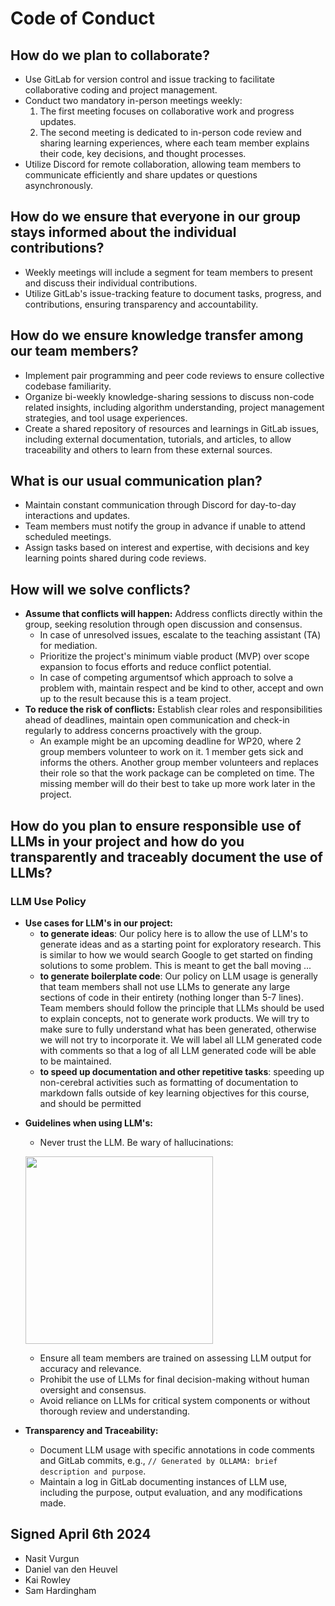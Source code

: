# Code of Conduct

## How do we plan to collaborate?

*   Use GitLab for version control and issue tracking to facilitate collaborative coding and project management.
*   Conduct two mandatory in-person meetings weekly:
    1.  The first meeting focuses on collaborative work and progress updates.
    2.  The second meeting is dedicated to in-person code review and sharing learning experiences, where each team member explains their code, key decisions, and thought processes.
*   Utilize Discord for remote collaboration, allowing team members to communicate efficiently and share updates or questions asynchronously.

## How do we ensure that everyone in our group stays informed about the individual contributions?

*   Weekly meetings will include a segment for team members to present and discuss their individual contributions.
*   Utilize GitLab's issue-tracking feature to document tasks, progress, and contributions, ensuring transparency and accountability.

## How do we ensure knowledge transfer among our team members?

*   Implement pair programming and peer code reviews to ensure collective codebase familiarity.
*   Organize bi-weekly knowledge-sharing sessions to discuss non-code related insights, including algorithm understanding, project management strategies, and tool usage experiences.
*   Create a shared repository of resources and learnings in GitLab issues, including external documentation, tutorials, and articles, to allow traceability and others to learn from these external sources.

## What is our usual communication plan?

*   Maintain constant communication through Discord for day-to-day interactions and updates.
*   Team members must notify the group in advance if unable to attend scheduled meetings.
*   Assign tasks based on interest and expertise, with decisions and key learning points shared during code reviews.

## How will we solve conflicts?

*   **Assume that conflicts will happen:** Address conflicts directly within the group, seeking resolution through open discussion and consensus.
    *   In case of unresolved issues, escalate to the teaching assistant (TA) for mediation.
    *   Prioritize the project's minimum viable product (MVP) over scope expansion to focus efforts and reduce conflict potential.
    *   In case of competing argumentsof which approach to solve a problem with, maintain respect and be kind to other, accept and own up to the result because this is a team project.
*   **To reduce the risk of conflicts:** Establish clear roles and responsibilities ahead of deadlines, maintain open communication and check-in regularly to address concerns proactively with the group.
    *   An example might be an upcoming deadline for WP20, where 2 group members volunteer to work on it. 1 member gets sick and informs the others. Another group member volunteers and replaces their role so that the work package can be completed on time. The missing member will do their best to take up more work later in the project.

## How do you plan to ensure responsible use of LLMs in your project and how do you transparently and traceably document the use of LLMs?

###   **LLM Use Policy**
- **Use cases for LLM's in our project:**
   - **to generate ideas**:
Our policy here is to allow the use of LLM's to generate ideas and as a starting point for exploratory research. This is similar to how we would search Google to get started on finding solutions to some problem. This is meant to get the ball moving ...
   - **to generate boilerplate code**:
Our policy on LLM usage is generally that team members shall not use LLMs to generate any large sections of code in their entirety (nothing longer than 5-7 lines). Team members should follow the principle that LLMs should be used to explain concepts, not to generate work products. We will try to make sure to fully understand what has been generated, otherwise we will not try to incorporate it. We will label all LLM generated code with comments so that a log of all LLM generated code will be able to be maintained.
    - **to speed up documentation and other repetitive tasks**: speeding up non-cerebral activities such as formatting of documentation to markdown falls outside of key learning objectives for this course, and should be permitted

*   **Guidelines when using LLM's:**
    *   Never trust the LLM. Be wary of hallucinations: 
    
    <img src = "https://i.imgur.com/8NQs3a6.png" width=300></img>
    *   Ensure all team members are trained on assessing LLM output for accuracy and relevance.
    *   Prohibit the use of LLMs for final decision-making without human oversight and consensus.
    *   Avoid reliance on LLMs for critical system components or without thorough review and understanding.
*   **Transparency and Traceability:**
    *   Document LLM usage with specific annotations in code comments and GitLab commits, e.g., `// Generated by OLLAMA: brief description and purpose`.
    *   Maintain a log in GitLab documenting instances of LLM use, including the purpose, output evaluation, and any modifications made.

## Signed April 6th 2024

*   Nasit Vurgun
*   Daniel van den Heuvel
*   Kai Rowley
*   Sam Hardingham
